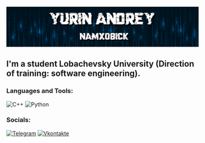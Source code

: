 [![Header](https://github.com/Namxobick/Namxobick/blob/main/assets/header.png)](https://t.me/Namxobick)

## I'm a student Lobachevsky University (Direction of training:  software engineering).

### Languages and Tools:
![C++](https://img.shields.io/badge/-C++-00121d?style=for-the-badge&logo=C%2b%2b&logoColor=6296CC)
![Python](https://img.shields.io/badge/-Python-00121d?style=for-the-badge&logo=python&logoColor=FFD638)

### Socials:
[![Telegram](https://img.shields.io/badge/-Telegram-00121d?style=for-the-badge&logo=telegram&logoColor=27A0D9)](https://t.me/Namxobick)
[![Vkontakte](https://img.shields.io/badge/-Vkontakte-00121d?style=for-the-badge&logo=Vk&logoColor=4F7DB3)](https://vk.com/namxobick)